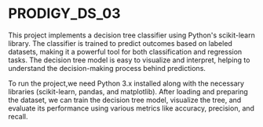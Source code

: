 # PRODIGY_DS_03
This project implements a decision tree classifier using Python's scikit-learn library. The classifier is trained to predict outcomes based on labeled datasets, making it a powerful tool for both classification and regression tasks. The decision tree model is easy to visualize and interpret, helping to understand the decision-making process behind predictions.

To run the project,we need Python 3.x installed along with the necessary libraries (scikit-learn, pandas, and matplotlib). After loading and preparing the dataset, we can train the decision tree model, visualize the tree, and evaluate its performance using various metrics like accuracy, precision, and recall.
